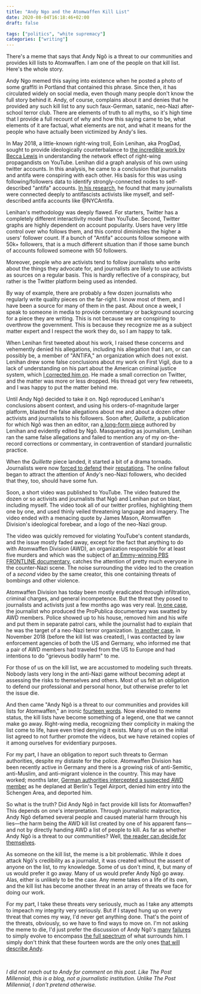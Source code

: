 ```yaml
---
title: "Andy Ngo and the Atomwaffen Kill List"
date: 2020-08-04T16:18:46+02:00
draft: false

tags: ["politics", "white supremacy"]
categories: ["writing"]
---
```


There's a meme that says that Andy Ngô is a threat to our communities and provides kill lists to Atomwaffen. I am one of the people on that kill list. Here's the whole story.

<!--more-->

Andy Ngo memed this saying into existence when he posted a photo of some graffiti in Portland that contained this phrase. Since then, it has circulated widely on social media, even though many people don't know the full story behind it. Andy, of course, complains about it and denies that he provided any such kill list to any such faux-German, satanic, neo-Nazi after-school terror club. There are elements of truth to all myths, so it's high time that I provide a full recount of why and how this saying came to be, what elements of it are factual, what elements are not, and what it means for the people who have actually been victimized by Andy's lies.

In May 2018, a little-known right-wing troll, Eoin Lenihan, aka ProgDad, sought to provide ideologically counterbalance to [the incredible work by Becca Lewis](https://datasociety.net/library/alternative-influence/) in understanding the network effect of right-wing propagandists on YouTube. Lenihan did a graph analysis of his own using twitter accounts. In this analysis, he came to a conclusion that journalists and antifa were conspiring with each other. His basis for this was using following/followers data to identify strongly-connected nodes to self-described "antifa" accounts. [In his research](http://archive.is/uPFaj), he found that many journalists were connected deeply to antifascists activists like myself, and self-described antifa accounts like @NYCAntifa.

Lenihan's methodology was deeply flawed. For starters, Twitter has a completely different interactivity model than YouTube. Second, Twitter graphs are highly dependent on account popularity. Users have very little control over who follows them, and this control diminishes the higher a users' follower count. If a bunch of "Antifa" accounts follow someone with 50k+ followers, that is a much different situation than if those same bunch of accounts followed someone with 50 followers.

Moreover, people who are activists tend to follow journalists who write about the things they advocate for, and journalists are likely to use activists as sources on a regular basis. This is hardly reflective of a conspiracy, but rather is the Twitter platform being used as intended.

By way of example, there are probably a few dozen journalists who regularly write quality pieces on the far-right. I know most of them, and I have been a source for many of them in the past. About once a week, I speak to someone in media to provide commentary or background sourcing for a piece they are writing. This is not because we are conspiring to overthrow the government. This is because they recognize me as a subject matter expert and I respect the work they do, so I am happy to talk.

When Lenihan first tweeted about his work, I raised these concerns and vehemently denied his allegations, including his allegation that I am, or can possibly be, a member of "ANTIFA," an organization which does not exist. Lenihan drew some false conclusions about my work on First Vigil, due to a lack of understanding on his part about the American criminal justice system, which [I corrected him on](https://twitter.com/EmilyGorcenski/status/1141564382180192258?s=20). He made a small correction on Twitter, and the matter was more or less dropped. His thread got very few retweets, and I was happy to put the matter behind me.

Until Andy Ngô decided to take it on. Ngô reproduced Lenihan's conclusions absent context, and using his orders-of-magnitude larger platform, blasted the false allegations about me and about a dozen other activists and journalists to his followers. Soon after, _Quillette_, a publication for which Ngô was then an editor, ran [a long-form piece](https://web.archive.org/web/20200601000142/https://quillette.com/2019/05/29/its-not-your-imagination-the-journalists-writing-about-antifa-are-often-their-cheerleaders/) authored by Lenihan and evidently edited by Ngô. Masquerading as journalism, Lenihan ran the same false allegations and failed to mention any of my on-the-record corrections or commentary, in contravention of standard journalistic practice.

When the _Quillette_ piece landed, it started a bit of a drama tornado. Journalists were now [forced to defend](https://newrepublic.com/article/154205/quillettes-antifa-journalists-list-couldve-gotten-killed) their [reputations](https://www.cjr.org/analysis/quillette-antifa-journalist-smear-campaign.php). The online fallout began to attract the attention of Andy's neo-Nazi followers, who decided that they, too, should have some fun.

Soon, a short video was published to YouTube. The video featured the dozen or so activists and journalists that Ngô and Lenihan put on blast, including myself. The video took all of our twitter profiles, highlighting them one by one, and used thinly veiled threatening language and imagery. The video ended with a menacing quote by James Mason, Atomwaffen Division's ideological forebear, and a logo of the neo-Nazi group.

The video was quickly removed for violating YouTube's content standards, and the issue mostly faded away, except for the fact that anything to do with Atomwaffen Division (AWD), an organization responsible for at least five murders and which was the subject of [an Emmy-winning PBS FRONTLINE documentary](https://www.pbs.org/wgbh/frontline/film/documenting-hate-new-american-nazis/), catches the attention of pretty much everyone in the counter-Nazi scene. The noise surrounding the video led to the creation of a _second_ video by the same creator, this one containing threats of bombings and other violence.

Atomwaffen Division has today been mostly eradicated through infiltration, criminal charges, and general incompetence. But the threat they posed to journalists and activists just a few months ago was very real. [In one case](https://www.courtlistener.com/recap/gov.uscourts.vaed.479493/gov.uscourts.vaed.479493.40.0.pdf), the journalist who produced the ProPublica documentary was swatted by AWD members. Police showed up to his house, removed him and his wife and put them in separate patrol cars, while the journalist had to explain that he was the target of a neo-Nazi terror organization. [In another case](https://www.theguardian.com/world/2019/nov/18/neo-nazi-terror-group-threatened-us-activist-germany), in November 2018 (before the kill list was created), I was contacted by law enforcement agencies of both the US and Germany, who informed me that a pair of AWD members had traveled from the US to Europe and had intentions to do "grievous bodily harm" to me.

For those of us on the kill list, we are accustomed to modeling such threats. Nobody lasts very long in the anti-Nazi game without becoming adept at assessing the risks to themselves and others. Most of us felt an obligation to defend our professional and personal honor, but otherwise prefer to let the issue die.

And then came "Andy Ngô is a threat to our communities and provides kill lists for Atomwaffen," an ironic [fourteen words](https://www.adl.org/education/references/hate-symbols/14-words). Now elevated to meme status, the kill lists have become something of a legend, one that we cannot make go away. Right-wing media, recognizing their complicity in making the list come to life, have even tried denying it exists. Many of us on the initial list agreed to not further promote the videos, but we have retained copies of it among ourselves for evidentiary purposes.

For my part, I have an obligation to report such threats to German authorities, despite my distaste for the police. Atomwaffen Division has been recently active in Germany and there is a growing risk of anti-Semitic, anti-Muslim, and anti-migrant violence in the country. This may have worked; months later, [German authorities intercepted a suspected AWD member](https://www.spiegel.de/politik/deutschland/atomwaffen-division-polizei-verweigert-mutmasslichem-us-neonazi-einreise-a-1296464.html) as he deplaned at Berlin's Tegel Airport, denied him entry into the Schengen Area, and deported him.

So what is the truth? Did Andy Ngô in fact provide kill lists for Atomwaffen? This depends on one's interpretation. Through journalistic malpractice, Andy Ngô defamed several people and caused material harm through his lies—the harm being the AWD kill list created by one of his apparent fans—and not by directly handing AWD a list of people to kill. As far as whether Andy Ngô is a threat to our communities? Well, [the reader can decide for themselves](https://www.dailydot.com/layer8/andy-ngo-patriot-prayer-attack/).

As someone on the kill list, the meme is a bit problematic. While it does attack Ngô's credibility as a journalist, it was created without the assent of anyone on the list, to my knowledge. Some of us don't mind, it, but many of us would prefer it go away. Many of us would prefer Andy Ngô go away. Alas, either is unlikely to be the case. Any meme takes on a life of its own, and the kill list has become another threat in an array of threats we face for doing our work.

For my part, I take these threats very seriously, much as I take any attempts to impeach my integrity very seriously. But if I stayed hung up on every threat that comes my way, I'd never get anything done. That's the point of the threats, obviously, so we have to find ways to move on. I'm not asking the meme to die, I'd just prefer the discussion of Andy Ngô's [many](https://www.wweek.com/news/schools/2017/05/23/a-dispute-over-a-muslim-students-remarks-costs-a-college-journalist-his-job-and-brings-national-controversy-to-portland-state-university/) [failures](https://www.washingtonexaminer.com/news/journalist-andy-ngo-out-at-quillette-after-controversial-video-surfaces) to simply evolve to encompass [the full spectrum](https://pressprogress.ca/post-millennial-journalist-was-created-by-a-computer-and-linked-to-foreign-propaganda-operation-report/) of what surrounds him. I simply don't think that these fourteen words are the only ones [that will describe Andy](https://news.knowyourmeme.com/news/andy-ngo-underfire-for-stonetoss-comic).

<br>

_I did not reach out to Andy for comment on this post. Like _The Post Millennial_, this is a blog, not a journalistic institution. Unlike _The Post Millennial_, I don't pretend otherwise._
